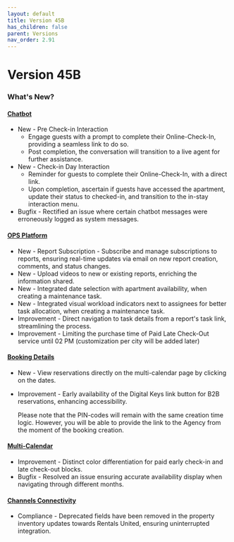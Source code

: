 ```yaml
---
layout: default
title: Version 45B
has_children: false
parent: Versions
nav_order: 2.91
---
```



# Version 45B

### What's New?

#### <u>Chatbot</u>
- New - Pre Check-in Interaction
  - Engage guests with a prompt to complete their Online-Check-In, providing a seamless link to do so.
  - Post completion, the conversation will transition to a live agent for further assistance.
- New - Check-in Day Interaction
  - Reminder for guests to complete their Online-Check-In, with a direct link.
  - Upon completion, ascertain if guests have accessed the apartment, update their status to checked-in, and transition to the in-stay interaction menu.
- Bugfix - Rectified an issue where certain chatbot messages were erroneously logged as system messages.

#### <u>OPS Platform</u>
- New - Report Subscription - Subscribe and manage subscriptions to reports, ensuring real-time updates via email on new report creation, comments, and status changes.
- New - Upload videos to new or existing reports, enriching the information shared.
- New - Integrated date selection with apartment availability, when creating a maintenance task.
- New - Integrated visual workload indicators next to assignees for better task allocation, when creating a maintenance task.
- Improvement - Direct navigation to task details from a report's task link, streamlining the process.
- Improvement - Limiting the purchase time of Paid Late Check-Out service until 02 PM (customization per city will be added later)

#### <u>Booking Details</u>
-  New - View reservations directly on the multi-calendar page by clicking on the dates.
-  Improvement - Early availability of the Digital Keys link button for B2B reservations, enhancing accessibility.

    Please note that the PIN-codes will remain with the same creation time logic. However, you will be able to provide the link to the Agency from the moment of the booking creation.

#### <u>Multi-Calendar</u>
* Improvement - Distinct color differentiation for paid early check-in and late check-out blocks.
* Bugfix - Resolved an issue ensuring accurate availability display when navigating through different months.

#### <u>Channels Connectivity</u>
- Compliance - Deprecated fields have been removed in the property inventory updates towards Rentals United, ensuring uninterrupted integration.

